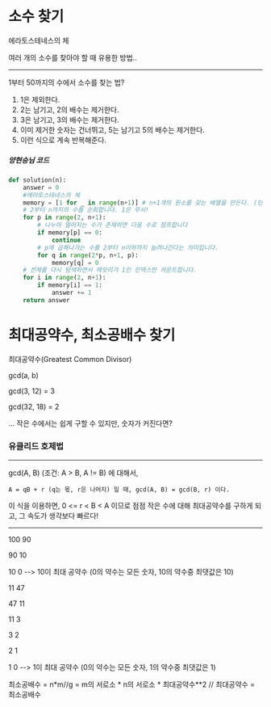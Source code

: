 # 소수 찾기

에라토스테네스의 체

여러 개의 소수를 찾아야 할 때 유용한 방법..

---

1부터 50까지의 수에서 소수를 찾는 법?

1. 1은 제외한다.
2. 2는 남기고, 2의 배수는 제거한다.
3. 3은 남기고, 3의 배수는 제거한다.
4. 이미 제거한 숫자는 건너뛰고, 5는 남기고 5의 배수는 제거한다.
5. 이런 식으로 계속 반복해준다.

##### 양현승님 코드

```python
def solution(n):
    answer = 0
    #에라토스테네스의 체
    memory = [1 for _ in range(n+1)] # n+1개의 원소를 갖는 배열을 만든다. (인덱싱을 위해 첫 번째 원소를 만들어준듯)
    # 2부터 n까지의 수를 순회합니다. 1은 무시!
    for p in range(2, n+1):
        # 나누어 떨어지는 수가 존재하면 다음 수로 점프합니다
        if memory[p] == 0:
            continue
        # p에 곱해나가는 수를 2부터 n이하까지 늘려나간다는 의미입니다.
        for q in range(2*p, n+1, p):
            memory[q] = 0
    # 전체를 다시 탐색하면서 메모리가 1인 인덱스만 카운트합니다.
    for i in range(2, n+1):
        if memory[i] == 1:
            answer += 1
    return answer
```



# 최대공약수, 최소공배수 찾기

최대공약수(Greatest Common Divisor)

gcd(a, b)

gcd(3, 12) = 3

gcd(32, 18) = 2

... 작은 수에서는 쉽게 구할 수 있지만, 숫자가 커진다면?



### 유클리드 호제법

---

gcd(A, B)        (조건: A > B, A != B) 에 대해서,

`A = qB + r (q는 몫, r은 나머지) 일 때, gcd(A, B) = gcd(B, r) 이다.`

이 식을 이용하면, 0 <= r < B < A 이므로 점점 작은 수에 대해 최대공약수를 구하게 되고, 그 속도가 생각보다 빠르다!

---

100 90

90 10

10 0 --> 10이 최대 공약수 (0의 약수는 모든 숫자, 10의 약수중 최댓값은 10)



11 47

47 11

11 3

3 2

2 1 

1 0 --> 1이 최대 공약수 (0의 약수는 모든 숫자, 1의 약수중 최댓값은 1)



최소공배수 = n*m//g = m의 서로소 * n의 서로소 * 최대공약수**2 // 최대공약수 =  최소공배수